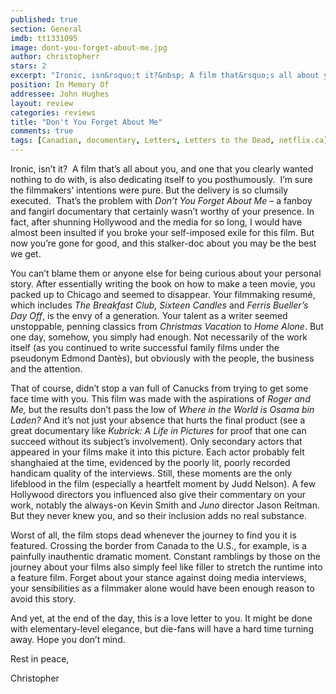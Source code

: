 ```yaml
---
published: true
section: General
imdb: tt1331095
image: dont-you-forget-about-me.jpg
author: christopherr
stars: 2
excerpt: "Ironic, isn&rsquo;t it?&nbsp; A film that&rsquo;s all about you, and one that you clearly wanted nothing to do with, is also dedicating itself to you posthumously.&nbsp; I&rsquo;m sure the filmmakers&rsquo; intentions were pure. But the delivery is so clumsily executed.&nbsp; That&rsquo;s the problem with <em>Don&rsquo;t You Forget About Me</em> &ndash; a fanboy and fangirl documentary that certainly wasn&rsquo;t worthy of your presence. In fact, after shunning Hollywood and the media for so long, I would have almost been insulted if you broke your self-imposed exile for this film. But now you&rsquo;re gone for good, and this stalker-doc about you may be the best we get."
position: In Memory Of
addressee: John Hughes
layout: review
categories: reviews
title: "Don't You Forget About Me"
comments: true
tags: [Canadian, documentary, Letters, Letters to the Dead, netflix.ca]
---
```

<p>Ironic, isn&rsquo;t it?&nbsp; A film that&rsquo;s all about you, and one that you clearly wanted nothing to do with, is also dedicating itself to you posthumously.&nbsp; I&rsquo;m sure the filmmakers&rsquo; intentions were pure. But the delivery is so clumsily executed.&nbsp; That&rsquo;s the problem with <em>Don&rsquo;t You Forget About Me</em> &ndash; a fanboy and fangirl documentary that certainly wasn&rsquo;t worthy of your presence. In fact, after shunning Hollywood and the media for so long, I would have almost been insulted if you broke your self-imposed exile for this film. But now you&rsquo;re gone for good, and this stalker-doc about you may be the best we get.</p>
<p>You can&rsquo;t blame them or anyone else for being curious about your personal story. After essentially writing the book on how to make a teen movie, you packed up to Chicago and seemed to disappear. Your filmmaking resum&eacute;, which includes <em>The Breakfast Club, Sixteen Candles </em>and <em>Ferris Bueller&rsquo;s Day Off</em>, is the envy of a generation. Your talent as a writer seemed unstoppable, penning classics from <em>Christmas Vacation</em> to <em>Home Alone</em>. But one day, somehow, you simply had enough. Not necessarily of the work itself (as you continued to write successful family films under the pseudonym Edmond Dant&egrave;s), but obviously with the people, the business and the attention.</p>
<p>That of course, didn&rsquo;t stop a van full of Canucks from trying to get some face time with you. This film was made with the aspirations of <em>Roger and Me,</em> but the results don&rsquo;t pass the low of <em>Where in the World is Osama bin Laden?</em> And it&rsquo;s not just your absence that hurts the final product (see a great documentary like <em>Kubrick: A Life in Pictures</em> for proof that one can succeed without its subject&rsquo;s involvement). Only secondary actors that appeared in your films make it into this picture. Each actor probably felt shanghaied at the time, evidenced by the poorly lit, poorly recorded handicam quality of the interviews. Still, these moments are the only lifeblood in the film (especially a heartfelt moment by Judd Nelson). A few Hollywood directors you influenced also give their commentary on your work, notably the always-on Kevin Smith and <em>Juno</em> director Jason Reitman. But they never knew you, and so their inclusion adds no real substance.</p>
<p>Worst of all, the film stops dead whenever the journey to find you it is featured. Crossing the border from Canada to the U.S., for example, is a painfully inauthentic dramatic moment. Constant ramblings by those on the journey about your films also simply feel like filler to stretch the runtime into a feature film. Forget about your stance against doing media interviews, your sensibilities as a filmmaker alone would have been enough reason to avoid this story.</p>
<p>And yet, at the end of the day, this is a love letter to you. It might be done with elementary-level elegance, but die-fans will have a hard time turning away. Hope you don&rsquo;t mind.</p>
<p>Rest in peace,</p>
<p>Christopher</p>